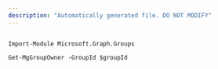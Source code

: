 ```yaml
---
description: "Automatically generated file. DO NOT MODIFY"
---
```


```powershellv1

Import-Module Microsoft.Graph.Groups

Get-MgGroupOwner -GroupId $groupId

```